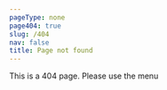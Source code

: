 ```yaml
---
pageType: none
page404: true
slug: /404
nav: false
title: Page not found
---
```

This is a 404 page. Please use the menu

